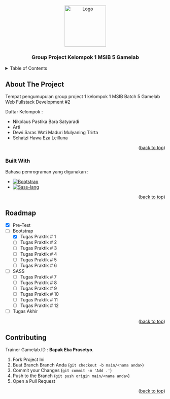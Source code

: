<a name="readme-top"></a>

<br />
<div align="center">
  <a href="https://www.gamelab.id/">
    <img src="https://media.discordapp.net/attachments/761117235183091712/1153584415532916756/image.png?width=828&height=220" alt="Logo" width = "130px">
  </a>
  <h3 align="center">Group Project Kelompok 1 MSIB 5 Gamelab</h3>
</div>

<!-- TABLE OF CONTENTS -->
<details>
  <summary>Table of Contents</summary>
  <ol>
    <li>
      <a href="#about-the-project">About The Project</a>
      <ul>
        <li><a href="#built-with">Built With</a></li>
      </ul>
    </li>
    <li><a href="#roadmap">Roadmap</a></li>
    <li><a href="#contributing">Contributing</a></li>
  </ol>
</details>



<!-- ABOUT THE PROJECT -->
## About The Project
Tempat pengumupulan group project 1 kelompok 1 MSIB Batch 5 Gamelab Web Fullstack Development #2

Daftar Kelompok :
* Nikolaus Pastika Bara Satyaradi
* Arti
* Dewi Saras Wati Maduri Mulyaning Trirta
* Schatzi Hawa Eza Leilluna
<p align="right">(<a href="#readme-top">back to top</a>)</p>

### Built With

Bahasa pemrograman yang digunakan : 

* [![Bootstrap][Bootstrap.com]][Bootstrap-url]
* [![Sass-lang][Sass-lang.com]][Sass-url]

<p align="right">(<a href="#readme-top">back to top</a>)</p>

<!-- ROADMAP -->
## Roadmap

- [x] Pre-Test
- [ ] Bootstrap
    - [x] Tugas Praktik # 1
    - [ ] Tugas Praktik # 2
    - [ ] Tugas Praktik # 3
    - [ ] Tugas Praktik # 4
    - [ ] Tugas Praktik # 5
    - [ ] Tugas Praktik # 6
- [ ] SASS
    - [ ] Tugas Praktik # 7
    - [ ] Tugas Praktik # 8
    - [ ] Tugas Praktik # 9
    - [ ] Tugas Praktik # 10
    - [ ] Tugas Praktik # 11
    - [ ] Tugas Praktik # 12
- [ ] Tugas Akhir
<p align="right">(<a href="#readme-top">back to top</a>)</p>



<!-- CONTRIBUTING -->
## Contributing

Trainer Gamelab.ID : 
**Bapak Eka Prasetyo**.

1. Fork Project Ini
2. Buat Branch Branch Anda (`git checkout -b main/<nama anda>`)
3. Commit your Changes (`git commit -m 'Add .'`)
4. Push to the Branch (`git push origin main/<nama anda>`)
5. Open a Pull Request

<p align="right">(<a href="#readme-top">back to top</a>)</p>

<!-- MARKDOWN LINKS & IMAGES -->
<!-- https://www.markdownguide.org/basic-syntax/#reference-style-links -->


[Sass-lang.com]: https://img.shields.io/badge/SASS-d3679f?style=for-the-badge&logo=sass&logoColor=white
[Sass-url]: https://sass-lang.com/
[Laravel.com]: https://img.shields.io/badge/Laravel-FF2D20?style=for-the-badge&logo=laravel&logoColor=white
[Laravel-url]: https://laravel.com
[Bootstrap.com]: https://img.shields.io/badge/Bootstrap-563D7C?style=for-the-badge&logo=bootstrap&logoColor=white
[Bootstrap-url]: https://getbootstrap.com
[JQuery.com]: https://img.shields.io/badge/jQuery-0769AD?style=for-the-badge&logo=jquery&logoColor=white
[JQuery-url]: https://jquery.com 
